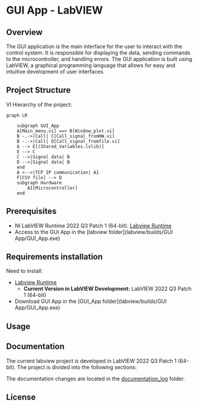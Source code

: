 # GUI App - LabVIEW

## Overview
The GUI application is the main interface for the user to interact with the control system. It is responsible for displaying the data, sending commands to the microcontroller, and handling errors. The GUI application is built using LabVIEW, a graphical programming language that allows for easy and intuitive development of user interfaces.

## Project Structure
VI Hierarchy of the project:
```mermaid
graph LR
    
    subgraph GUI_App 
    A[Main_menu.vi] ==> B[Window_plot.vi]
    B -.->|Call| C[Call_signal_fromHW.vi]
    B -.->|Call| D[Call_signal_fromfile.vi]
    A --> E[(Shared_Variables.lvlib)]
    E --> C
    C -->|Signal data| B
    D -->|Signal data| B
    end
    A <-->|TCP IP communication| A1
    F[CSV file] --> D
    subgraph Hardware
        A1[Microcontroller]
    end
```





## Prerequisites
- NI LabVIEW Runtime 2022 Q3 Patch 1 (64-bit). [Labview Runtime](https://www.ni.com/en/support/downloads/software-products/download.labview-runtime.html#460613)
- Access to the GUI App in the [labview folder](labview/builds/GUI App/GUI_App.exe)

## Requirements installation
Need to install:
- [Labview Runtime](https://www.ni.com/en/support/downloads/software-products/download.labview-runtime.html#460613) 
  - **Current Version in LabVIEW Development:** LabVIEW 2022 Q3 Patch 1 (64-bit)
- Download GUI App in the [GUI_App folder](labview/builds/GUI App/GUI_App.exe)

## Usage

## Documentation
The current labview project is developed in LabVIEW 2022 Q3 Patch 1 (64-bit). 
The project is divided into the following sections:

The documentation changes are located in the [documentation_log](documentation_log) folder.



## License
<!-- This project is licensed under the MIT License - see the [LICENSE.md] -->

 
